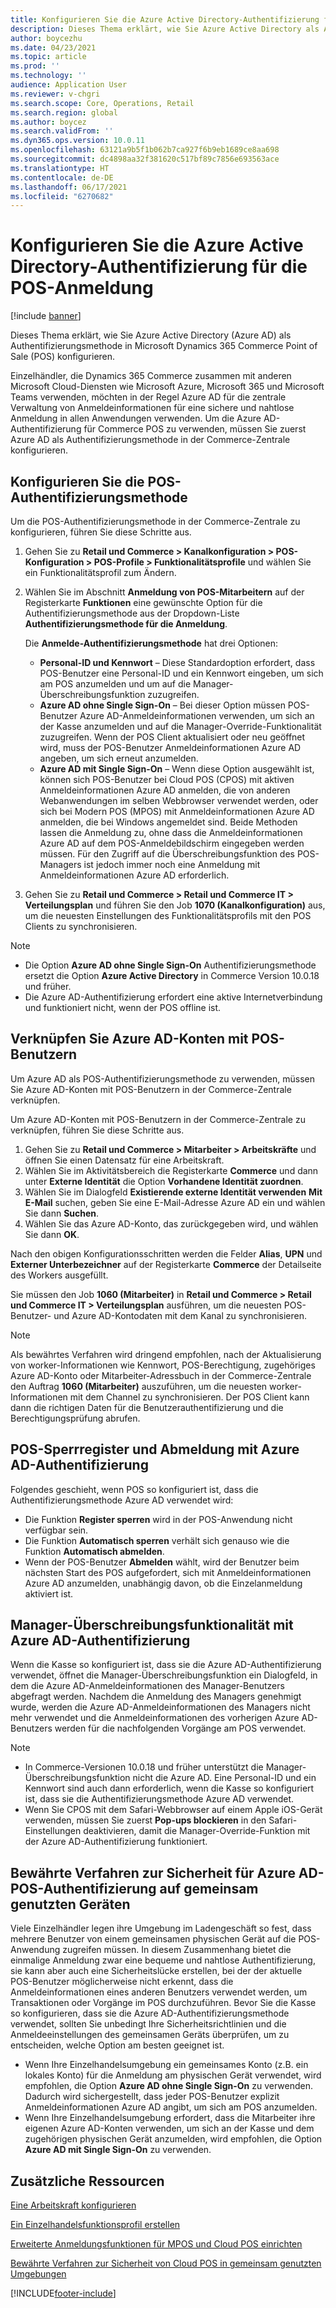 ```yaml
---
title: Konfigurieren Sie die Azure Active Directory-Authentifizierung für die POS-Anmeldung
description: Dieses Thema erklärt, wie Sie Azure Active Directory als Authentifizierungsmethode in Microsoft Dynamics 365 Commerce Point of Sale (POS) konfigurieren.
author: boycezhu
ms.date: 04/23/2021
ms.topic: article
ms.prod: ''
ms.technology: ''
audience: Application User
ms.reviewer: v-chgri
ms.search.scope: Core, Operations, Retail
ms.search.region: global
ms.author: boycez
ms.search.validFrom: ''
ms.dyn365.ops.version: 10.0.11
ms.openlocfilehash: 63121a9b5f1b062b7ca927f6b9eb1689ce8aa698
ms.sourcegitcommit: dc4898aa32f381620c517bf89c7856e693563ace
ms.translationtype: HT
ms.contentlocale: de-DE
ms.lasthandoff: 06/17/2021
ms.locfileid: "6270682"
---
```

# <a name="configure-azure-active-directory-authentication-for-pos-sign-in"></a>Konfigurieren Sie die Azure Active Directory-Authentifizierung für die POS-Anmeldung

[!include [banner](includes/banner.md)]

Dieses Thema erklärt, wie Sie Azure Active Directory (Azure AD) als Authentifizierungsmethode in Microsoft Dynamics 365 Commerce Point of Sale (POS) konfigurieren.

Einzelhändler, die Dynamics 365 Commerce zusammen mit anderen Microsoft Cloud-Diensten wie Microsoft Azure, Microsoft 365 und Microsoft Teams verwenden, möchten in der Regel Azure AD für die zentrale Verwaltung von Anmeldeinformationen für eine sichere und nahtlose Anmeldung in allen Anwendungen verwenden. Um die Azure AD-Authentifizierung für Commerce POS zu verwenden, müssen Sie zuerst Azure AD als Authentifizierungsmethode in der Commerce-Zentrale konfigurieren.

## <a name="configure-pos-authentication-method"></a>Konfigurieren Sie die POS-Authentifizierungsmethode

Um die POS-Authentifizierungsmethode in der Commerce-Zentrale zu konfigurieren, führen Sie diese Schritte aus.
    
1. Gehen Sie zu **Retail und Commerce \> Kanalkonfiguration \> POS-Konfiguration \> POS-Profile \> Funktionalitätsprofile** und wählen Sie ein Funktionalitätsprofil zum Ändern.
1. Wählen Sie im Abschnitt **Anmeldung von POS-Mitarbeitern** auf der Registerkarte **Funktionen** eine gewünschte Option für die Authentifizierungsmethode aus der Dropdown-Liste **Authentifizierungsmethode für die Anmeldung**.

    Die **Anmelde-Authentifizierungsmethode** hat drei Optionen:
    
    - **Personal-ID und Kennwort** – Diese Standardoption erfordert, dass POS-Benutzer eine Personal-ID und ein Kennwort eingeben, um sich am POS anzumelden und um auf die Manager-Überschreibungsfunktion zuzugreifen.
    - **Azure AD ohne Single Sign-On** – Bei dieser Option müssen POS-Benutzer Azure AD-Anmeldeinformationen verwenden, um sich an der Kasse anzumelden und auf die Manager-Override-Funktionalität zuzugreifen. Wenn der POS Client aktualisiert oder neu geöffnet wird, muss der POS-Benutzer Anmeldeinformationen Azure AD angeben, um sich erneut anzumelden.
    - **Azure AD mit Single Sign-On** – Wenn diese Option ausgewählt ist, können sich POS-Benutzer bei Cloud POS (CPOS) mit aktiven Anmeldeinformationen Azure AD anmelden, die von anderen Webanwendungen im selben Webbrowser verwendet werden, oder sich bei Modern POS (MPOS) mit Anmeldeinformationen Azure AD anmelden, die bei Windows angemeldet sind. Beide Methoden lassen die Anmeldung zu, ohne dass die Anmeldeinformationen Azure AD auf dem POS-Anmeldebildschirm eingegeben werden müssen. Für den Zugriff auf die Überschreibungsfunktion des POS-Managers ist jedoch immer noch eine Anmeldung mit Anmeldeinformationen Azure AD erforderlich.

1. Gehen Sie zu **Retail und Commerce > Retail und Commerce IT > Verteilungsplan** und führen Sie den Job **1070 (Kanalkonfiguration)** aus, um die neuesten Einstellungen des Funktionalitätsprofils mit den POS Clients zu synchronisieren.

> [!NOTE]
> - Die Option **Azure AD ohne Single Sign-On** Authentifizierungsmethode ersetzt die Option **Azure Active Directory** in Commerce Version 10.0.18 und früher.
> - Die Azure AD-Authentifizierung erfordert eine aktive Internetverbindung und funktioniert nicht, wenn der POS offline ist.

## <a name="associate-azure-ad-accounts-with-pos-users"></a>Verknüpfen Sie Azure AD-Konten mit POS-Benutzern

Um Azure AD als POS-Authentifizierungsmethode zu verwenden, müssen Sie Azure AD-Konten mit POS-Benutzern in der Commerce-Zentrale verknüpfen. 

Um Azure AD-Konten mit POS-Benutzern in der Commerce-Zentrale zu verknüpfen, führen Sie diese Schritte aus.
    
1. Gehen Sie zu **Retail und Commerce > Mitarbeiter > Arbeitskräfte** und öffnen Sie einen Datensatz für eine Arbeitskraft.
1. Wählen Sie im Aktivitätsbereich die Registerkarte **Commerce** und dann unter **Externe Identität** die Option **Vorhandene Identität zuordnen**. 
1. Wählen Sie im Dialogfeld **Existierende externe Identität verwenden** **Mit E-Mail** suchen, geben Sie eine E-Mail-Adresse Azure AD ein und wählen Sie dann **Suchen**.
1. Wählen Sie das Azure AD-Konto, das zurückgegeben wird, und wählen Sie dann **OK**.

Nach den obigen Konfigurationsschritten werden die Felder **Alias**, **UPN** und **Externer Unterbezeichner** auf der Registerkarte **Commerce** der Detailseite des Workers ausgefüllt.

Sie müssen den Job **1060 (Mitarbeiter)** in **Retail und Commerce > Retail und Commerce IT > Verteilungsplan** ausführen, um die neuesten POS-Benutzer- und Azure AD-Kontodaten mit dem Kanal zu synchronisieren.

> [!NOTE]
> Als bewährtes Verfahren wird dringend empfohlen, nach der Aktualisierung von worker-Informationen wie Kennwort, POS-Berechtigung, zugehöriges Azure AD-Konto oder Mitarbeiter-Adressbuch in der Commerce-Zentrale den Auftrag **1060 (Mitarbeiter)** auszuführen, um die neuesten worker-Informationen mit dem Channel zu synchronisieren. Der POS Client kann dann die richtigen Daten für die Benutzerauthentifizierung und die Berechtigungsprüfung abrufen.

## <a name="pos-lock-register-and-sign-out-with-azure-ad-authentication"></a>POS-Sperrregister und Abmeldung mit Azure AD-Authentifizierung

Folgendes geschieht, wenn POS so konfiguriert ist, dass die Authentifizierungsmethode Azure AD verwendet wird:

- Die Funktion **Register sperren** wird in der POS-Anwendung nicht verfügbar sein. 
- Die Funktion **Automatisch sperren** verhält sich genauso wie die Funktion **Automatisch abmelden**.
- Wenn der POS-Benutzer **Abmelden** wählt, wird der Benutzer beim nächsten Start des POS aufgefordert, sich mit Anmeldeinformationen Azure AD anzumelden, unabhängig davon, ob die Einzelanmeldung aktiviert ist.

## <a name="manager-override-functionality-with-azure-ad-authentication"></a>Manager-Überschreibungsfunktionalität mit Azure AD-Authentifizierung

Wenn die Kasse so konfiguriert ist, dass sie die Azure AD-Authentifizierung verwendet, öffnet die Manager-Überschreibungsfunktion ein Dialogfeld, in dem die Azure AD-Anmeldeinformationen des Manager-Benutzers abgefragt werden. Nachdem die Anmeldung des Managers genehmigt wurde, werden die Azure AD-Anmeldeinformationen des Managers nicht mehr verwendet und die Anmeldeinformationen des vorherigen Azure AD-Benutzers werden für die nachfolgenden Vorgänge am POS verwendet.

> [!NOTE]
> - In Commerce-Versionen 10.0.18 und früher unterstützt die Manager-Überschreibungsfunktion nicht die Azure AD. Eine Personal-ID und ein Kennwort sind auch dann erforderlich, wenn die Kasse so konfiguriert ist, dass sie die Authentifizierungsmethode Azure AD verwendet.
> - Wenn Sie CPOS mit dem Safari-Webbrowser auf einem Apple iOS-Gerät verwenden, müssen Sie zuerst **Pop-ups blockieren** in den Safari-Einstellungen deaktivieren, damit die Manager-Override-Funktion mit der Azure AD-Authentifizierung funktioniert. 

## <a name="security-best-practices-for-azure-ad-based-pos-authentication-on-shared-devices"></a>Bewährte Verfahren zur Sicherheit für Azure AD-POS-Authentifizierung auf gemeinsam genutzten Geräten

Viele Einzelhändler legen ihre Umgebung im Ladengeschäft so fest, dass mehrere Benutzer von einem gemeinsamen physischen Gerät auf die POS-Anwendung zugreifen müssen. In diesem Zusammenhang bietet die einmalige Anmeldung zwar eine bequeme und nahtlose Authentifizierung, sie kann aber auch eine Sicherheitslücke erstellen, bei der der aktuelle POS-Benutzer möglicherweise nicht erkennt, dass die Anmeldeinformationen eines anderen Benutzers verwendet werden, um Transaktionen oder Vorgänge im POS durchzuführen. Bevor Sie die Kasse so konfigurieren, dass sie die Azure AD-Authentifizierungsmethode verwendet, sollten Sie unbedingt Ihre Sicherheitsrichtlinien und die Anmeldeeinstellungen des gemeinsamen Geräts überprüfen, um zu entscheiden, welche Option am besten geeignet ist.

- Wenn Ihre Einzelhandelsumgebung ein gemeinsames Konto (z.B. ein lokales Konto) für die Anmeldung am physischen Gerät verwendet, wird empfohlen, die Option **Azure AD ohne Single Sign-On** zu verwenden. Dadurch wird sichergestellt, dass jeder POS-Benutzer explizit Anmeldeinformationen Azure AD angibt, um sich am POS anzumelden.
- Wenn Ihre Einzelhandelsumgebung erfordert, dass die Mitarbeiter ihre eigenen Azure AD-Konten verwenden, um sich an der Kasse und dem zugehörigen physischen Gerät anzumelden, wird empfohlen, die Option **Azure AD mit Single Sign-On** zu verwenden.

## <a name="additional-resources"></a>Zusätzliche Ressourcen

[Eine Arbeitskraft konfigurieren](tasks/worker.md)

[Ein Einzelhandelsfunktionsprofil erstellen](retail-functionality-profile.md)


[Erweiterte Anmeldungsfunktionen für MPOS und Cloud POS einrichten](extended-logon.md)

[Bewährte Verfahren zur Sicherheit von Cloud POS in gemeinsam genutzten Umgebungen](dev-itpro/secure-retail-cloud-pos.md)



[!INCLUDE[footer-include](../includes/footer-banner.md)]

